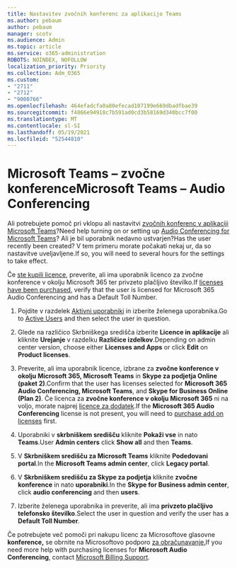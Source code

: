 ```yaml
---
title: Nastavitev zvočnih konferenc za aplikacijo Teams
ms.author: pebaum
author: pebaum
manager: scotv
ms.audience: Admin
ms.topic: article
ms.service: o365-administration
ROBOTS: NOINDEX, NOFOLLOW
localization_priority: Priority
ms.collection: Adm_O365
ms.custom:
- "2711"
- "2712"
- "9000766"
ms.openlocfilehash: 464efadcfa0a80efecad107199e669dbadfbae39
ms.sourcegitcommit: f4866e94918c7b591ad0cd3b58169d340bcc7f00
ms.translationtype: MT
ms.contentlocale: sl-SI
ms.lasthandoff: 05/19/2021
ms.locfileid: "52544810"
---
```

# <a name="microsoft-teams--audio-conferencing"></a><span data-ttu-id="d36c7-102">Microsoft Teams – zvočne konference</span><span class="sxs-lookup"><span data-stu-id="d36c7-102">Microsoft Teams – Audio Conferencing</span></span>

<span data-ttu-id="d36c7-103">Ali potrebujete pomoč pri vklopu ali nastavitvi [zvočnih konferenc v aplikaciji Microsoft Teams](/microsoftteams/set-up-audio-conferencing-in-teams)?</span><span class="sxs-lookup"><span data-stu-id="d36c7-103">Need help turning on or setting up [Audio Conferencing for Microsoft Teams](/microsoftteams/set-up-audio-conferencing-in-teams)?</span></span>  <span data-ttu-id="d36c7-104">Ali je bil uporabnik nedavno ustvarjen?</span><span class="sxs-lookup"><span data-stu-id="d36c7-104">Has the user recently been created?</span></span> <span data-ttu-id="d36c7-105">V tem primeru morate počakati nekaj ur, da so nastavitve uveljavljene.</span><span class="sxs-lookup"><span data-stu-id="d36c7-105">If so, you will need to several hours for the settings to take effect.</span></span>

<span data-ttu-id="d36c7-106">Če [ste kupili licence](/microsoftteams/set-up-audio-conferencing-in-teams#step-2-get-and-assign-licenses), preverite, ali ima uporabnik licenco za zvočne konference v okolju Microsoft 365 ter privzeto plačljivo številko.</span><span class="sxs-lookup"><span data-stu-id="d36c7-106">If [licenses have been purchased](/microsoftteams/set-up-audio-conferencing-in-teams#step-2-get-and-assign-licenses), verify that the user is licensed for Microsoft 365 Audio Conferencing and has a Default Toll Number.</span></span>

1. <span data-ttu-id="d36c7-107">Pojdite v razdelek [Aktivni uporabniki](https://admin.microsoft.com/Adminportal/Home?source=applauncher#/users) in izberite želenega uporabnika.</span><span class="sxs-lookup"><span data-stu-id="d36c7-107">Go to [Active Users](https://admin.microsoft.com/Adminportal/Home?source=applauncher#/users) and then select the user in question.</span></span>

2. <span data-ttu-id="d36c7-108">Glede na različico Skrbniškega središča izberite **Licence in aplikacije** ali kliknite **Urejanje** v razdelku **Različice izdelkov**.</span><span class="sxs-lookup"><span data-stu-id="d36c7-108">Depending on admin center version, choose either **Licenses and Apps** or click **Edit** on **Product licenses**.</span></span>

3. <span data-ttu-id="d36c7-109">Preverite, ali ima uporabnik licence, izbrane za **zvočne konference v okolju Microsoft 365, Microsoft Teams** in **Skype za podjetja Online (paket 2)**.</span><span class="sxs-lookup"><span data-stu-id="d36c7-109">Confirm that the user has licenses selected for **Microsoft 365 Audio Conferencing, Microsoft Teams**, and **Skype for Business Online (Plan 2)**.</span></span> <span data-ttu-id="d36c7-110">Če licenca za **zvočne konference v okolju Microsoft 365** ni na voljo, morate najprej [licence za dodatek](/microsoftteams/teams-add-on-licensing/microsoft-teams-add-on-licensing?tabs=small-business).</span><span class="sxs-lookup"><span data-stu-id="d36c7-110">If the **Microsoft 365 Audio Conferencing** license is not present, you will need to [purchase add on licenses](/microsoftteams/teams-add-on-licensing/microsoft-teams-add-on-licensing?tabs=small-business) first.</span></span>

4. <span data-ttu-id="d36c7-111">Uporabniki v **skrbniškem središču** kliknite **Pokaži vse** in nato **Teams**.</span><span class="sxs-lookup"><span data-stu-id="d36c7-111">User **Admin centers** click **Show all** and then **Teams**.</span></span>

5. <span data-ttu-id="d36c7-112">V **Skrbniškem središču za Microsoft Teams** kliknite **Podedovani portal**.</span><span class="sxs-lookup"><span data-stu-id="d36c7-112">In the **Microsoft Teams admin center**, click **Legacy portal**.</span></span>

6. <span data-ttu-id="d36c7-113">V **Skrbniškem središču za Skype za podjetja** kliknite **zvočne konference** in nato **uporabniki**.</span><span class="sxs-lookup"><span data-stu-id="d36c7-113">In the **Skype for Business admin center**, click **audio conferencing** and then **users**.</span></span>

7. <span data-ttu-id="d36c7-114">Izberite želenega uporabnika in preverite, ali ima **privzeto plačljivo telefonsko številko**.</span><span class="sxs-lookup"><span data-stu-id="d36c7-114">Select the user in question and verify the user has a **Default Toll Number**.</span></span>

<span data-ttu-id="d36c7-115">Če potrebujete več pomoči pri nakupu licenc za Microsoftove glasovne **konference,** se obrnite na Microsoftovo podporo [za obračunavanje.](https://go.microsoft.com/fwlink/p/?linkid=518322)</span><span class="sxs-lookup"><span data-stu-id="d36c7-115">If you need more help with purchasing licenses for **Microsoft Audio Conferencing**, contact [Microsoft Billing Support](https://go.microsoft.com/fwlink/p/?linkid=518322).</span></span>

